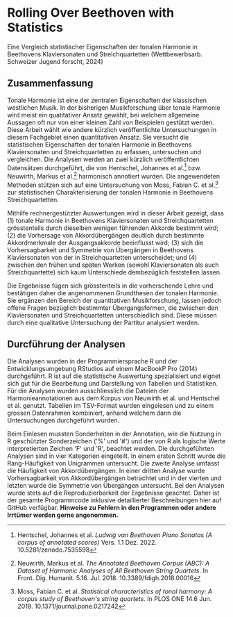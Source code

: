 # Rolling Over Beethoven with Statistics
Eine Vergleich statistischer Eigenschaften der tonalen Harmonie in Beethovens Klaviersonaten und Streichquartetten (Wettbewerbsarb. Schweizer Jugend forscht, 2024)

## Zusammenfassung

Tonale Harmonie ist eine der zentralen Eigenschaften der klassischen westlichen Musik. In der bisherigen Musikforschung über tonale Harmonie wird meist ein quatitativer Ansatz gewählt, bei welchem allgemeine Aussagen oft nur von einer kleinen Zahl von Beispielen gestützt werden. Diese Arbeit wählt wie andere kürzlich veröffentlichte Untersuchungen in diesem Fachgebiet einen quantitativen Ansatz. Sie versucht die statistischen Eigenschaften der tonalen Harmonie in Beethovens Klaviersonaten und Streichquartetten zu erfassen, untersuchen und vergleichen. Die Analysen werden an zwei kürzlich veröffentlichten Datensätzen durchgeführt, die von Hentschel, Johannes et al.[^1] bzw. Neuwirth, Markus et al.[^2] harmonisch annotiert wurden. Die angewendeten Methoden stützen sich auf eine Untersuchung von Moss, Fabian C. et al.[^3] zur statistischen Charakterisierung der tonalen Harmonie in Beethovens Streichquartetten.

Mithilfe rechnergestützter Auswertungen wird in dieser Arbeit gezeigt, dass (1) tonale Harmonie in Beethovens Klaviersonaten und Streichquartetten grösstenteils durch dieselben wenigen führenden Akkorde bestimmt wird; (2) die Vorhersage von Akkordübergängen deutlich durch bestimmte Akkordmerkmale der Ausgangsakkorde beeinflusst wird; (3) sich die Vorhersagbarkeit und Symmetrie von Übergängen in Beethovens Klaviersonaten von der in Streichquartetten unterscheidet; und (4) zwischen den frühen und späten Werken (sowohl Klaviersonaten als auch Streichquartette) sich kaum Unterschiede dembezüglich feststellen lassen.

Die Ergebnisse fügen sich grösstenteils in die vorherschende Lehre und bestätigen daher die angenommenen Grundthesen der tonalen Harmonie. Sie ergänzen den Bereich der quantitativen Musikforschung, lassen jedoch offene Fragen bezüglich bestimmter Übergangsformen, die zwischen den Klaviersonaten und Streichquartetten unterschiedlich sind. Diese müssen durch eine qualitative Untersuchung der Partitur analysiert werden.

## Durcführung der Analysen

Die Analysen wurden in der Programmiersprache R und der Entwicklungsumgebung RStudios auf einem MacBookP Pro (2014) durchgeführt. R ist auf die statistische Auswertung spezialisiert und eignet sich gut für die Bearbeitung und Darstellung von Tabellen und Statistiken. Für die Analysen wurden ausschliesslich die Dateien der Harmonieannotationen aus dem Korpus von Neuwirth et al. und Hentschel et al. genutzt. Tabellen im TSV-Format wurden eingelesen und zu einem grossen Datenrahmen kombiniert, anhand welchem dann die Untersuchungen durchgeführt wurden.

Beim Einlesen mussten Sonderheiten in der Annotation, wie die Nutzung in R geschützter Sonderzeichen ('%' und '#') und der von R als logische Werte interpretierten Zeichen 'F' und 'R', beachtet werden. Die durchgeführten Analysen sind in vier Kategorien eingeteilt. In einem ersten Schritt wurde die Rang-Häufigkeit von Unigrammen untersucht. Die zweite Analyse umfasst die Häufigkeit von Akkordübergängen. In einer dritten Analyse wurde Vorhersagbarkeit von Akkordübergängen betrachtet und in der vierten und letzten wurde die Symmetrie von Übergängen untersucht. Bei den Analysen wurde stets auf die Reproduzierbarkeit der Ergebnisse geachtet. Daher ist der gesamte Programmcode inklusive detaillierter Beschreibungen hier auf GitHub verfügbar. **Hinweise zu Fehlern in den Programmen oder andere Irrtümer werden gerne angenommen.**

[^1]: Hentschel, Johannes et al. _Ludwig van Beethoven Piano Sonatas (A corpus of annotated scores)_ Vers. 1.1 Dez. 2022. 10.5281/zenodo.7535598
[^2]: Neuwirth, Markus et al. _The Annotated Beethoven Corpus (ABC): A Dataset of Harmonic Analyses of All Beethoven String Quartets_. In Front. Dig. Humanit. 5.16. Jul. 2018. 10.3389/fdigh.2018.00016
[^3]: Moss, Fabian C. et al. _Statistical characteristics of tonal harmony: A corpus study of Beethoven's string quartets_. In PLOS ONE 14.6 Jun. 2019. 10.1371/journal.pone.0217242

